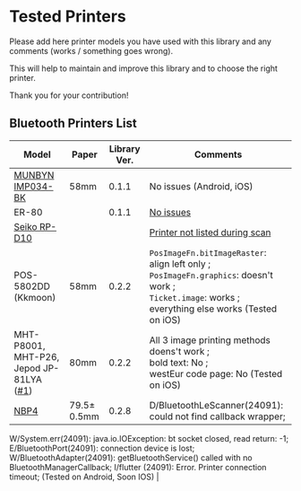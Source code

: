 # Tested Printers
Please add here printer models you have used with this library and any comments (works / something goes wrong).

This will help to maintain and improve this library and to choose the right printer.

Thank you for your contribution!

## Bluetooth Printers List
| Model | Paper | Library Ver. | Comments |
|---|---|---|---|
| [MUNBYN IMP034-BK](https://images-na.ssl-images-amazon.com/images/I/514cEfTx%2BtL._SL1000_.jpg) | 58mm | 0.1.1 | No issues (Android, iOS) |
| ER-80 |  | 0.1.1 | [No issues](https://github.com/andrey-ushakov/esc_pos_bluetooth/issues/1#issuecomment-597723277) |
| [Seiko RP-D10](https://www.sii.co.jp/sps/eg/product/unit/rpd_series.html) | | | [Printer not listed during scan](https://github.com/andrey-ushakov/esc_pos_printer/issues/48) |
|POS-5802DD (Kkmoon)|58mm|0.2.2|`PosImageFn.bitImageRaster`: align left only ;<br> `PosImageFn.graphics`: doesn't work ;<br> `Ticket.image`: works ;<br> everything else works (Tested on iOS) |
| MHT-P8001, MHT-P26, Jepod JP-81LYA ([#1](https://github.com/andrey-ushakov/esc_pos_bluetooth/issues/1#issuecomment-597723277)) |80mm|0.2.2|All 3 image printing methods doens't work ; <br>bold text: No ; <br>westEur code page: No (Tested on iOS) |
| [NBP4](https://ncts.co/product/ncts-thermal-recipt-printers/) | 79.5± 0.5mm  | 0.2.8 | D/BluetoothLeScanner(24091): could not find callback wrapper;
W/System.err(24091): java.io.IOException: bt socket closed, read return: -1;
E/BluetoothPort(24091): connection device is lost;
W/BluetoothAdapter(24091): getBluetoothService() called with no BluetoothManagerCallback;
I/flutter (24091): Error. Printer connection timeout; (Tested on Android, Soon IOS) |
